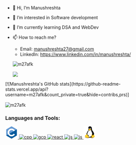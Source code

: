 - 👋 Hi, I’m Manushreshta
- 👀 I’m interested in Software development
- 🌱 I’m currently learning DSA and WebDev
- 📫 How to reach me?
  - Email:
    manushreshta27@gmail.com
  - LinkedIn:
    https://www.linkedin.com/in/manushreshta/
   
  <div>
  <p align="left"><img src="https://komarev.com/ghpvc/?username=m27afk&label=Profile%20views&color=0e75b6&style=flat" alt="m27afk" /> </p>
  <a href="https://twitter.com/manushreshta27" ><img align="center" src="https://img.shields.io/twitter/follow/manushreshta27.svg?style=social" /> </a>
 </div>
 [![Manushreshta's GitHub stats](https://github-readme-stats.vercel.app/api?username=m27afk&count_private=true&hide=contribs,prs)]
<p><img align="center" src="https://github-readme-streak-stats.herokuapp.com/?user=m27afk&" alt="m27afk" /></p>

<h3 align="left">Languages and Tools:</h3> 
<p align="left">  <a href="https://www.cprogramming.com/" target="_blank"> <img src="https://raw.githubusercontent.com/devicons/devicon/master/icons/c/c-original.svg" alt="c" width="40" height="40"/> </a> <a href="https://cplusplus.com/" target="_blank"> <img src="https://cdn.worldvectorlogo.com/logos/c.svg" alt="cpp" width="40" height="40"/> </a> <a href="https://cloud.google.com" target="_blank"> <img src="https://www.vectorlogo.zone/logos/google_cloud/google_cloud-icon.svg" alt="gcp" width="40" height="40"/> </a> <a href="https://reactjs.org" target="_blank"> <img src="https://www.vectorlogo.zone/logos/reactjs/reactjs-icon.svg" alt="react" width="40" height="40"/> </a> <a href="http://www.ecmascript.org/" target="_blank"> <img src="https://www.vectorlogo.zone/logos/javascript/javascript-icon.svg" alt="js" width="40" height="40"/> </a> <a href="https://nodejs.org" target="_blank"> <img src="https://www.vectorlogo.zone/logos/nodejs/nodejs-icon.svg" alt="js" width="40" height="40"/> </a><a href="https://www.linux.org/" target="_blank"> <img src="https://raw.githubusercontent.com/devicons/devicon/master/icons/linux/linux-original.svg" alt="linux" width="40" height="40"/>
<!---
M27afk/M27afk is a ✨ special ✨ repository because its `README.md` (this file) appears on your GitHub profile.
You can click the Preview link to take a look at your changes.
--->
